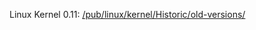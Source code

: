 Linux Kernel 0.11: [/pub/linux/kernel/Historic/old-versions/](https://cdn.kernel.org/pub/linux/kernel/Historic/old-versions/)
